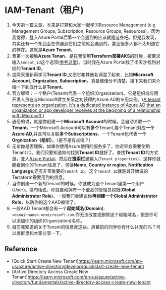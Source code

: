 # IAM-Tenant（租户)
1. 今天第一篇文章，本来是打算和大家一起学习Resource Management (e.g. Management Groups, Subscription, Resource Groups, Resources)。因为我觉得，登入Azure Portal后第一个会遇到的应该就是这些吧。但是我发现，其实还有一个东西会在你遇到它们之前就会遇到的，甚至很多人都不太知道它的存在。这就是**Azure Tenant**。<br>
2. 我第一次接触**Azure Tenan**，是在我使用**Terraform部署AKS**的时候，被要求输入`tenant_id`这个选项([参考这里](https://registry.terraform.io/providers/hashicorp/azurerm/latest/docs/resources/kubernetes_cluster#tenant_id))。当时我在Azure Portal找了半天才找到对应的**Tenant ID**。
3. 这两天重新再学习**Tenant ID**,又把它和其他名词混了起来，比如**Microsoft Account**, **Orgnization**, **Subscription**。真是傻傻分不清楚。接下来我们来介绍一下到底什么是**Tenant**。
4. 官方解释：一个租户(Tenant)代表一个组织(Organization)。它是组织或应用开发人员在与Microsoft建立关系之初获得的Azure AD的专用实例。([A tenant represents an organization. It's a dedicated instance of Azure AD that an organization or app developer receives at the beginning of a relationship with Microsoft.](https://learn.microsoft.com/en-us/azure/active-directory/develop/quickstart-create-new-tenant))
5. 通俗的说，就是你创建一个**Microsoft Account**的时候，会自动关联一个**Tenant**。一个Microsoft Account可以有**多个**Tenant,每个Tenant对应**一个Azure AD**,并且可以关联**多个Subscriptions**。一个Tenant也代表**一个Orgnization（组织）**。（是不是有点绕？)
6. 无论你是否理解，如果你使用Azure使用的服务多了，你迟早会需要使用Tenant ID。我们只要知道如何找到**Tenant ID**就好了。查找**Tenant ID**的方式是，登入[Azure Portal](https://portal.azure.com/)，然后在**搜索栏**里输入(`Tenant properties`)，这样你就能看到你的Tenant信息了，包括**Name**, **Country or region**, **Notification Language**,还有非常重要的`Tenant ID`。这个`Tenant ID`就是最开始说的Terraform需要用到的信息。
7. 当你创建一个新的Tenant的时候，你就成为这个Tenant里第一个用户(User)。换句话说，你就自动拥有一个至高的管理员权限(**Global Administrator Role**)。一般我们会建议你**再创建一个Global Administrator Role**，以防你的这个AAD被锁了。
8. 一般AAD Tenant都会有一个**起始域名(Domain)**: `<domainname>.onmicrosoft.com`.你无法改变或删除这个起始域名，但是你可以添加你的组织(Organization)名称。
9. 目前我知道的关于Tenant的信息就这些。屏幕前的同学你有什么补充的吗？可以发群里和大家分享一下。
## Reference
- [Quick Start Create New Tenant]https://learn.microsoft.com/en-us/azure/active-directory/develop/quickstart-create-new-tenant
- [Active Directory Access Create New Tenant]https://learn.microsoft.com/en-us/azure/active-directory/fundamentals/active-directory-access-create-new-tenant